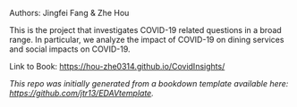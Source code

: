 Authors: Jingfei Fang & Zhe Hou

This is the project that investigates COVID-19 related questions in a broad range. In particular, we analyze the impact of COVID-19 on dining services and social impacts on COVID-19.

Link to Book: https://hou-zhe0314.github.io/CovidInsights/


*This repo was initially generated from a bookdown template available here: https://github.com/jtr13/EDAVtemplate.*	